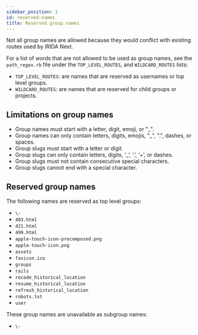 ```yaml
---
sidebar_position: 1
id: reserved-names
title: Reserved group names
---
```


Not all group names are allowed because they would conflict with existing routes used by IRIDA Next.

For a list of words that are not allowed to be used as group names, see the `path_regex.rb` file under the `TOP_LEVEL_ROUTES`, and `WILDCARD_ROUTES` lists:
* `TOP_LEVEL_ROUTES`: are names that are reserved as usernames or top level groups.
* `WILDCARD_ROUTES`: are names that are reserved for child groups or projects.

## Limitations on group names

* Group names must start with a letter, digit, emoji, or "_".
* Group names can only contain letters, digits, emojis, "_", ".", dashes, or spaces.
* Group slugs must start with a letter or digit.
* Group slugs can only contain letters, digits, ‘_’, ‘.’, ‘+’, or dashes.
* Group slugs must not contain consecutive special characters.
* Group slugs cannot end with a special character.

## Reserved group names

The following names are reserved as top level groups:
* `\-`
* `403.html`
* `421.html`
* `499.html`
* `apple-touch-icon-precomposed.png`
* `apple-touch-icon.png`
* `assets`
* `favicon.ico`
* `groups`
* `rails`
* `recede_historical_location`
* `resume_historical_location`
* `refresh_historical_location`
* `robots.txt`
* `user`

These group names are unavailable as subgroup names:
* `\-`
